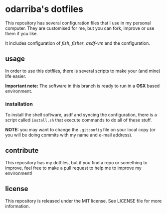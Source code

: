 # odarriba's dotfiles

This repository has several configuration files that I use in my personal computer. They are customised for me, but you can fork, improve or use them if you like.

It includes configuration of *fish*, *fisher*, *asdf-vm* and the configuration.

## usage
In order to use this dotfiles, there is several scripts to make your (and mine) life easier.

**Important note:** The software in this branch is ready to run in a **OSX** based environment.

### installation
To install the shell software, asdf and syncing the configuration, there is a script called `install.sh` that execute commands to do all of these stuff.

**NOTE:** you may want to change the `.gitconfig` file on your local copy (or you will be doing commits with my name and e-mail address).

## contribute
This repository has my dotfiles, but if you find a repo or something to improve, feel free to make a pull request to help me to improve my environment!

## license
This repository is released under the MIT license. See LICENSE file for more information.
